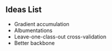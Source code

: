 ## Ideas List

- Gradient accumulation
- Albumentations
- Leave-one-class-out cross-validation
- Better backbone
